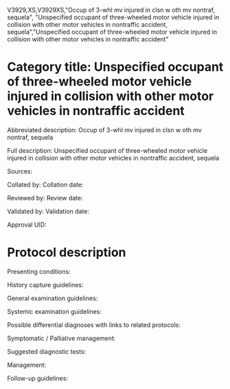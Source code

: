 V3929,XS,V3929XS,"Occup of 3-whl mv injured in clsn w oth mv nontraf, sequela", "Unspecified occupant of three-wheeled motor vehicle injured in collision with other motor vehicles in nontraffic accident, sequela","Unspecified occupant of three-wheeled motor vehicle injured in collision with other motor vehicles in nontraffic accident"
# Category title: Unspecified occupant of three-wheeled motor vehicle injured in collision with other motor vehicles in nontraffic accident

Abbreviated description: Occup of 3-whl mv injured in clsn w oth mv nontraf, sequela

Full description: Unspecified occupant of three-wheeled motor vehicle injured in collision with other motor vehicles in nontraffic accident, sequela

Sources:

Collated by:
Collation date:

Reviewed by:
Review date:

Validated by:
Validation date:

Approval UID:

# Protocol description

Presenting conditions:

History capture guidelines:

General examination guidelines:

Systemic examination guidelines:

Possible differential diagnoses with links to related protocols:

Symptomatic / Palliative management:

Suggested diagnostic tests:

Management:

Follow-up guidelines:
